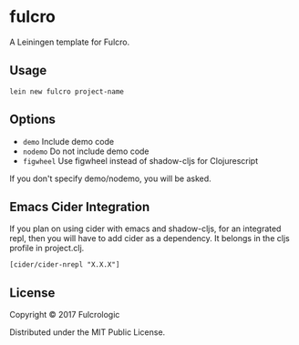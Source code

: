 # fulcro

A Leiningen template for Fulcro.

## Usage

```
lein new fulcro project-name
```

## Options

- `demo` Include demo code
- `nodemo` Do not include demo code
- `figwheel` Use figwheel instead of shadow-cljs for Clojurescript

If you don't specify demo/nodemo, you will be asked.

## Emacs Cider Integration

If you plan on using cider with emacs and shadow-cljs, for an integrated repl, then you will have to add cider as a dependency. It belongs in the cljs profile in project.clj.

```
[cider/cider-nrepl "X.X.X"]
```

## License

Copyright © 2017 Fulcrologic

Distributed under the MIT Public License.
